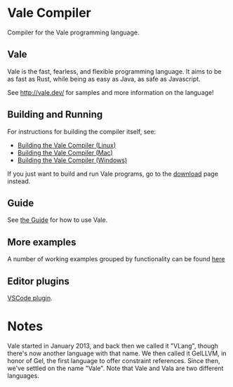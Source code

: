 # Vale Compiler

Compiler for the Vale programming language.


## Vale

Vale is the fast, fearless, and flexible programming language. It aims to be as fast as Rust, while being as easy as Java, as safe as Javascript.

See http://vale.dev/ for samples and more information on the language!


## Building and Running

For instructions for building the compiler itself, see:

 * [Building the Vale Compiler (Linux)](build-linux.sh)
 * [Building the Vale Compiler (Mac)](build-mac.sh)
 * [Building the Vale Compiler (Windows)](build-windows.md)

If you just want to build and run Vale programs, go to the [download](https://vale.dev/download) page instead.


## Guide

See [the Guide](https://vale.dev/guide/introduction) for how to use Vale.


## More examples

A number of working examples grouped by functionality can be found [here](https://github.com/Ivo-Balbaert/Vale_Examples.)


## Editor plugins

[VSCode plugin](https://github.com/Ivo-Balbaert/vscode-vale).


# Notes

Vale started in January 2013, and back then we called it "VLang", though there's now another language with that name. We then called it GelLLVM, in honor of Gel, the first language to offer constraint references. Since then, we've settled on the name "Vale". Note that Vale and Vala are two different languages.
